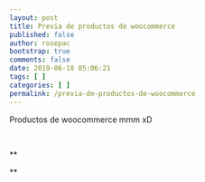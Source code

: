 ```yaml
---
layout: post
title: Previa de productos de woocommerce
published: false
author: rosepac
bootstrap: true
comments: false
date: 2019-06-10 05:06:21
tags: [ ]
categories: [ ]
permalink: /previa-de-productos-de-woocommerce
---
```

Productos de woocommerce mmm xD


  
    
    
  



  
    
    
  



  
    
    
  



  
    
    
  



  
    
    
  


&nbsp;

**


  
    
    
    
    
    
    
    
    
    
    
    
    
    
    
    
    
    
    
    
    
    
    
    
    
  
**